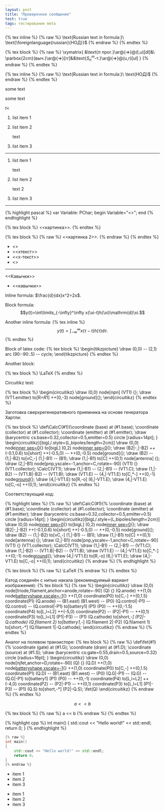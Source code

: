 ```yaml
---
layout: post
title: "Проверочное сообщение"
test: true
tags: тестирование meta
---
```


{% tex inline %}
{% raw %}
\text{Russian text in formula:}\ \text{\foreignlanguage{russian}{НОД}}$
{% endraw %}
{% endtex %}

{% tex block %}
{% raw %}
\xymatrix{
&\text{$\pi$ прог.}\ar@{=>}@(l,u)[dl]&\\
\parbox{2cm}{выч.}\ar@{=>}[rr]&&\text{$S^m_n$-т.}\ar@{=>}@(u,r)[ul]
}
{% endraw %}
{% endtex %}

{% tex inline %}
{% raw %}
\text{Russian text in formula:}\ \text{НОД}$
{% endraw %}
{% endtex %}

$\textrm{some text}$

$\text{some text}$

$t<$

1. list item 1
2. list item 2

   text
3. list item 3

-----------

1. list item 1
   
   text
2. list item 2
   
   text 2
3. list item 3

-------------

{% highlight pascal %}
var
    Variable: PChar;
begin
    Variable="<<Value>>";
end
{% endhighlight %}

{% tex block %}
<<картинка>>.
{% endtex %}

{% tex block %}
{% raw %}
<<картинка 2>>.
{% endraw %}
{% endtex %}

* <<fork>>
* <<xтекст>>
* <<x-текст>>
* <<x-text>>

--------------

<<Кавычки>>

* <<кавычки>>

Inline formula: $\frac{d}{dx}x^2=2x$.

Block formula: $$y(t)=\int\limits_{-\infty}^\infty x(\xi-t)h(\xi)\mathrm{d}\xi.$$

Another inline formula: {% tex inline %}$$y(t)=\int_{-\infty}^\infty 
x(\tau-t)h(\tau)\mathrm{d}\tau.$${% endtex %}

Block of latex code: {% tex block %}
\begin{tikzpicture}
    \draw (0,0) -- (2,1) arc (90:-90:.5) -- cycle;
\end{tikzpicture}
{% endtex %}

Another block:

{% tex block %}
\LaTeX
{% endtex %}

Circuitikz test:

{% tex block %}
\begin{circuitikz}
    \draw (0,0) node[npn] (VT1) {};
    \draw (VT1.emitter) to[R=$R1$] ++(0,-3) node[ground]{};
\end{circuitikz}
{% endtex %}

Заготовка сверхрегенеративного приемника на основе генератора Хартли:

{% tex block %}
\def\CalcC(#1){\coordinate (base) at (#1.base);
\coordinate (collector) at (#1.collector);
\coordinate (emitter) at (#1.emitter);
\draw (barycentric cs:base=0.32,collector=0.5,emitter=0.5) circle [radius=14pt];
}
\begin{circuitikz}[bigL/.style={L,bipoles/length=2cm}]
    \draw (0,0) node[inner sep=0](B2){} to[bigL] (0,2) node[inner sep=0](B1){};
    \draw (B2|-,|-B2) ++(-0.1,0.6) to[short] ++(-0.5,0) -- ++(0,-0.5) node[ground]{};
    \draw (B2) -- (1,|-B2) to[vC,*-*] (1,|-B1) -- (B1);
    \draw (1,|-B1) to[C] ++(0,1) node[antenna] {};
    \draw (2,|-B1) node[pnp,yscale=-1,anchor=C,rotate=-90] (VT1) {} (VT1.collector);
    \CalcC(VT1);
    \draw (1,|-B1) -- (2,|-B1) -- (VT1.C);
    \draw (1,|-B2) -- (VT1.B|-B2) -- (VT1.B);
    \draw (VT1.E) -- (4,|-VT1.E) to[C,*-] ++(0,-1) node[ground](){};
    \draw (4,|-VT1.E) to[R,-o] (6,|-VT1.E);
    \draw (4,|-VT1.E) to[C,-o] ++(0,1);
\end{circuitikz}
{% endtex %}

Соответствующий код:

{% highlight latex %}
{% raw %}
\def\CalcC(#1){%
\coordinate (base) at (#1.base);
\coordinate (collector) at (#1.collector);
\coordinate (emitter) at (#1.emitter);
\draw (barycentric cs:base=0.32,collector=0.5,emitter=0.5) circle [radius=14pt];
}
\begin{circuitikz}[bigL/.style={L,bipoles/length=2cm}]
    \draw (0,0) node[inner sep=0](B2){} to[bigL] (0,2) node[inner sep=0](B1){};
    \draw (B2|-,|-B2) ++(-0.1,0.6) to[short] ++(-0.5,0) -- ++(0,-0.5) node[ground]{};
    \draw (B2) -- (1,|-B2) to[vC,*-*] (1,|-B1) -- (B1);
    \draw (1,|-B1) to[C] ++(0,1) node[antenna] {};
    \draw (2,|-B1) node[pnp,yscale=-1,anchor=C,rotate=-90] (VT1) {} (VT1.collector);
    \CalcC(VT1);
    \draw (1,|-B1) -- (2,|-B1) -- (VT1.C);
    \draw (1,|-B2) -- (VT1.B|-B2) -- (VT1.B);
    \draw (VT1.E) -- (4,|-VT1.E) to[C,*-] ++(0,-1) node[ground](){};
    \draw (4,|-VT1.E) to[R,-o] (6,|-VT1.E);
    \draw (4,|-VT1.E) to[C,-o] ++(0,1);
\end{circuitikz}
{% endraw %}
{% endhighlight %}

{% tex block %}
{% raw %}
\LaTeX
{% endraw %}
{% endtex %}

Катод соединён с нитью накала (рекомендуемый вариант изображения):
{% tex block %}
{% raw %}
\begin{circuitikz}
    \draw (0,0) node[triode,filament,anchor=anode,rotate=-90] (Q) {}
        (Q.anode) ++(1,0) node[batteryshape,xscale=-1](B1){} ++(1,0)
        coordinate(P0) to[C,*-*] ++(0,1.5) coordinate(P1)
        (Q.anode) -- (B1.east) (B1.west) -- (P0)
        (Q.control|-P1) -- (Q.control) -- (Q.control|-P1) to[battery1] (P1)
        (P0) -- ++(0,-1.5) coordinate(P4) to[L,l=L2] ++(-5,0) coordinate(P2)
        -- (P2|-P1) -- ++(0,1) coordinate(P3) to[L,l=L1] (P1|-P3) -- (P1)
        (Q.cathode) to[short,-*] (P2|-Q.cathode)
        (Q.filament 2) to[battery1,-*] (Q.filament 2|-P2)
        (Q.filament 1) to[short,-*] (Q.filament 1|-Q.cathode);
\end{circuitikz}
{% endraw %}
{% endtex %}

Аналог на полевом транзисторе:
{% tex block %}
{% raw %}
\def\fet(#1){%
\coordinate (gate) at (#1.G);
\coordinate (drain) at (#1.D);
\coordinate (source) at (#1.S);
\draw (barycentric cs:gate=0.55,drain=0.5,source=0.32) circle [radius=16pt];
}
\begin{circuitikz}
    \draw (0,0) node[njfet,anchor=D,rotate=-90] (Q) {}
        (Q.D) ++(1,0) node[batteryshape,xscale=-1](B1){} ++(1,0)
        coordinate(P0) to[C,*-*] ++(0,1.5) coordinate(P1)
        (Q.D) -- (B1.east) (B1.west) -- (P0)
        (Q.G|-P1) -- (Q.G) -- (Q.G|-P1) to[battery1] (P1)
        (P0) -- ++(0,-1) coordinate(P4) to[L,l=L2] ++(-4,0) coordinate(P2)
        -- (P2|-P1) -- ++(0,1) coordinate(P3) to[L,l=L1] (P1|-P3) -- (P1)
        (Q.S) to[short,-*] (P2|-Q.S);
    \fet(Q)
\end{circuitikz}
{% endraw %}
{% endtex %}

$$a << b$$

{% tex block %}
{% raw %}
a << b
{% endraw %}
{% endtex %}

{% highlight cpp %}
int main()
{
    std::cout << "Hello world!" << std::endl;
    return 0;
}
{% endhighlight %}


```cpp
{% raw %}
int main()
{
    std::cout << "Hello world!" << std::endl;
    return 0;
}
{% endraw %}
```

<span class="bib">

- item 1
- item 2
- item 3

</span>

<div class="bib">

- item 1
- item 2
- item 3

</div>
